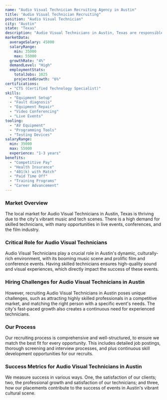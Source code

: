 ```yaml
---
name: "Audio Visual Technician Recruiting Agency in Austin"
title: "Audio Visual Technician Recruiting"
position: "Audio Visual Technician"
city: "Austin"
state: "Texas"
description: "Audio Visual Technicians in Austin, Texas are responsible for setting up, operating, maintaining, and repairing equipment used for multimedia productions, such as conferences, concerts, video shoots, and sporting events."
marketData:
  averageSalary: 45000
  salaryRange:
    min: 35000
    max: 55000
  growthRate: "4%"
  demandLevel: "High"
  employmentStats:
    totalJobs: 1025
    projectedGrowth: "6%"
certifications:
  - "CTS (Certified Technology Specialist)"
skills:
  - "Equipment Setup"
  - "Fault diagnosis"
  - "Equipment Repair"
  - "Video Conferencing"
  - "Live Events"
tooling:
  - "AV Equipment"
  - "Programming Tools"
  - "Testing Devices"
salaryRange:
  min: 35000
  max: 55000
  experience: "1-3 years"
benefits:
  - "Competitive Pay"
  - "Health Insurance"
  - "401(k) with Match"
  - "Paid Time Off"
  - "Training Programs"
  - "Career Advancement"
---
```


### Market Overview
The local market for Audio Visual Technicians in Austin, Texas is thriving due to the city's vibrant music and tech scenes. There is a high demand for skilled technicians, with many opportunities in live events, conferences, and the film industry.

### Critical Role for Audio Visual Technicians
Audio Visual Technicians play a crucial role in Austin's dynamic, culturally-rich environment, with its booming music scene and prolific film and conference events. Having skilled technicians ensures high-quality sound and visual experiences, which directly impact the success of these events.

### Hiring Challenges for Audio Visual Technicians in Austin
However, recruiting Audio Visual Technicians in Austin poses unique challenges, such as attracting highly skilled professionals in a competitive market, and matching the right person with a specific event's needs. The city's fast-paced growth also creates a continuous need for experienced technicians.

### Our Process
Our recruiting process is comprehensive and well-structured, to ensure we match the best fit for every opportunity. This includes detailed job postings, thorough screening and interview processes, and plus continuous skill development opportunities for our recruits.

### Success Metrics for Audio Visual Technicians in Austin
We measure success in various ways. One, the satisfaction of our clients; two, the professional growth and satisfaction of our technicians; and three, how our placements contribute to the success of events in Austin's vibrant cultural scene.